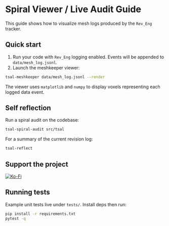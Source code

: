 # Spiral Viewer / Live Audit Guide

This guide shows how to visualize mesh logs produced by the `Rev_Eng` tracker.

## Quick start

1. Run your code with `Rev_Eng` logging enabled. Events will be appended to `data/mesh_log.jsonl`.
2. Launch the meshkeeper viewer:

```bash
tsal-meshkeeper data/mesh_log.jsonl --render
```

The viewer uses `matplotlib` and `numpy` to display voxels representing each logged data event.

## Self reflection

Run a spiral audit on the codebase:

```bash
tsal-spiral-audit src/tsal
```

For a summary of the current revision log:

```bash
tsal-reflect
```

## Support the project

[![Ko-Fi](https://ko-fi.com/img/githubbutton_sm.svg)](https://ko-fi.com/bikersam86)


## Running tests

Example unit tests live under `tests/`. Install deps then run:

```bash
pip install -r requirements.txt
pytest -q
```